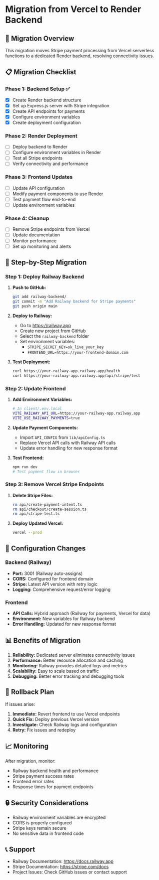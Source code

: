 # Migration from Vercel to Render Backend

## 🎯 Migration Overview

This migration moves Stripe payment processing from Vercel serverless functions to a dedicated Render backend, resolving connectivity issues.

## 📋 Migration Checklist

### Phase 1: Backend Setup ✅
- [x] Create Render backend structure
- [x] Set up Express.js server with Stripe integration
- [x] Create API endpoints for payments
- [x] Configure environment variables
- [x] Create deployment configuration

### Phase 2: Render Deployment
- [ ] Deploy backend to Render
- [ ] Configure environment variables in Render
- [ ] Test all Stripe endpoints
- [ ] Verify connectivity and performance

### Phase 3: Frontend Updates
- [ ] Update API configuration
- [ ] Modify payment components to use Render
- [ ] Test payment flow end-to-end
- [ ] Update environment variables

### Phase 4: Cleanup
- [ ] Remove Stripe endpoints from Vercel
- [ ] Update documentation
- [ ] Monitor performance
- [ ] Set up monitoring and alerts

## 🚀 Step-by-Step Migration

### Step 1: Deploy Railway Backend

1. **Push to GitHub:**
   ```bash
   git add railway-backend/
   git commit -m "Add Railway backend for Stripe payments"
   git push origin main
   ```

2. **Deploy to Railway:**
   - Go to https://railway.app
   - Create new project from GitHub
   - Select the `railway-backend` folder
   - Set environment variables:
     - `STRIPE_SECRET_KEY=sk_live_your_key`
     - `FRONTEND_URL=https://your-frontend-domain.com`

3. **Test Deployment:**
   ```bash
   curl https://your-railway-app.railway.app/health
   curl https://your-railway-app.railway.app/api/stripe/test
   ```

### Step 2: Update Frontend

1. **Add Environment Variables:**
   ```bash
   # In client/.env.local
   VITE_RAILWAY_API_URL=https://your-railway-app.railway.app
   VITE_USE_RAILWAY_PAYMENTS=true
   ```

2. **Update Payment Components:**
   - Import `API_CONFIG` from `lib/apiConfig.ts`
   - Replace Vercel API calls with Railway API calls
   - Update error handling for new response format

3. **Test Frontend:**
   ```bash
   npm run dev
   # Test payment flow in browser
   ```

### Step 3: Remove Vercel Stripe Endpoints

1. **Delete Stripe Files:**
   ```bash
   rm api/create-payment-intent.ts
   rm api/checkout/create-session.ts
   rm api/stripe-test.ts
   ```

2. **Deploy Updated Vercel:**
   ```bash
   vercel --prod
   ```

## 🔧 Configuration Changes

### Backend (Railway)
- **Port:** 3001 (Railway auto-assigns)
- **CORS:** Configured for frontend domain
- **Stripe:** Latest API version with retry logic
- **Logging:** Comprehensive request/error logging

### Frontend
- **API Calls:** Hybrid approach (Railway for payments, Vercel for data)
- **Environment:** New variables for Railway backend
- **Error Handling:** Updated for new response format

## 📊 Benefits of Migration

1. **Reliability:** Dedicated server eliminates connectivity issues
2. **Performance:** Better resource allocation and caching
3. **Monitoring:** Railway provides detailed logs and metrics
4. **Scalability:** Easy to scale based on traffic
5. **Debugging:** Better error tracking and debugging tools

## 🚨 Rollback Plan

If issues arise:

1. **Immediate:** Revert frontend to use Vercel endpoints
2. **Quick Fix:** Deploy previous Vercel version
3. **Investigate:** Check Railway logs and configuration
4. **Retry:** Fix issues and redeploy

## 📈 Monitoring

After migration, monitor:
- Railway backend health and performance
- Stripe payment success rates
- Frontend error rates
- Response times for payment endpoints

## 🔒 Security Considerations

- Railway environment variables are encrypted
- CORS is properly configured
- Stripe keys remain secure
- No sensitive data in frontend code

## 📞 Support

- Railway Documentation: https://docs.railway.app
- Stripe Documentation: https://stripe.com/docs
- Project Issues: Check GitHub issues or contact support
